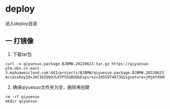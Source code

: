 # deploy

进入deploy目录

## 一 打镜像

1. 下载tar包

```
curl -o qiyuesuo.package.BJBMW.20220623.tar.gz https://qiyuesuo-plm.obs.cn-east-3.myhuaweicloud.com:443/projects/BJBMW/qiyuesuo.package.BJBMW.20220623.tar.gz?AccessKeyId=JHII6IQQ9JLKYP5SGBVO&Expires=1655974873&Signature=jMjmf45H9%2Bv52suYBnnTG3GWx8o%3D
```

2. 确保qiyuesuo文件夹为空，删除再创建

```
rm -rf qiyuesuo
mkdir qiyuesuo
```
